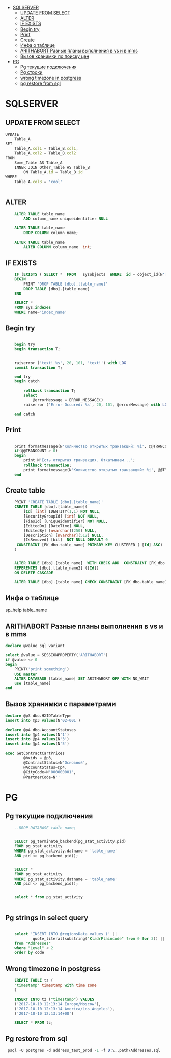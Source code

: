 
<!-- TOC -->

- [SQLSERVER](#sqlserver)
    - [UPDATE FROM SELECT](#update-from-select)
    - [ALTER](#alter)
    - [IF EXISTS](#if-exists)
    - [Begin try](#begin-try)
    - [Print](#print)
    - [Create](#create)
    - [Инфа о таблице](#инфа-о-таблице)
    - [ARITHABORT Разные планы выполнения в vs и в mms](#arithabort-разные-планы-выполнения-в-vs-и-в-mms)
    - [Вызов хранимки по поиску цен](#вызов-хранимки-по-поиску-цен)
- [PG](#pg)
    - [Pg текущие подключения](#pg-текущие-подключения)
    - [Pg строки](#pg-строки)
    - [wrong timezone in postgress](#wrong-timezone-in-postgress)
    - [pg restore from sql](#pg-restore-from-sql)

<!-- /TOC -->

# SQLSERVER

## UPDATE FROM SELECT


```js
UPDATE
    Table_A
SET
    Table_A.col1 = Table_B.col1,
    Table_A.col2 = Table_B.col2
FROM
    Some_Table AS Table_A
    INNER JOIN Other_Table AS Table_B
        ON Table_A.id = Table_B.id
WHERE
    Table_A.col3 = 'cool'
    
```

## ALTER

```sql
    ALTER TABLE table_name
	    ADD column_name uniqueidentifier NULL

    ALTER TABLE table_name
        DROP COLUMN column_name;
    
    ALTER TABLE table_name
        ALTER COLUMN column_name  int;
```

## IF EXISTS


```sql
	IF (EXISTS ( SELECT *  FROM   sysobjects  WHERE  id = object_id(N'[dbo].[table_name]')))
	BEGIN
		PRINT 'DROP TABLE [dbo].[table_name]'
		DROP TABLE [dbo].[table_name]
	END

    SELECT * 
    FROM sys.indexes 
    WHERE name='index_name' 

```

## Begin try

```sql

    begin try
    begin transaction T;


    raiserror ('text! %s', 20, 101, 'text!') with LOG
    commit transaction T;

    end try
    begin catch

        rollback transaction T;
        select
            @errorMessage = ERROR_MESSAGE()
        raiserror ('Error Occured: %s', 20, 101, @errorMessage) with LOG

    end catch

```

## Print
```sql

    print formatmessage(N'Количество открытых транзакций: %i', @@TRANCOUNT);
    if(@@TRANCOUNT > 0)
    begin
        print N'Есть открытая транзакция. Откатываем...';
        rollback transaction;
        print formatmessage(N'Количество открытых транзакций: %i', @@TRANCOUNT);
    end

```


## Create table

```sql
	PRINT 'CREATE TABLE [dbo].[table_name]'
	CREATE TABLE [dbo].[table_name](
		[Id] [int] IDENTITY(1,1) NOT NULL,
		[SecurityGroupId] [int] NOT NULL,
		[FiasId] [uniqueidentifier] NOT NULL,
		[EditedOn] [DateTime] NULL,
		[EditedBy] [nvarchar](250) NULL,
		[Description] [nvarchar](512) NULL,
		[IsRemoved] [bit]  NOT NULL DEFAULT 0
	 CONSTRAINT [PK_dbo.table_name] PRIMARY KEY CLUSTERED ( [Id] ASC)
	)


	ALTER TABLE [dbo].[table_name]  WITH CHECK ADD  CONSTRAINT [FK_dbo.table_name1_dbo.table_name2] FOREIGN KEY([SecurityGroupId])
	REFERENCES [dbo].[table_name2] ([Id])
	ON DELETE CASCADE

	ALTER TABLE [dbo].[table_name] CHECK CONSTRAINT [FK_dbo.table_name1_dbo.table_name2]

```


## Инфа о таблице
 sp_help table_name



## ARITHABORT Разные планы выполнения в vs и в mms

```sql
declare @value sql_variant

select @value = SESSIONPROPERTY('ARITHABORT') 
if @value <> 0 
begin 
	PRINT('print something')
	USE master 
	ALTER DATABASE [table_name] SET ARITHABORT OFF WITH NO_WAIT 
	use [table_name]
end
```

## Вызов хранимки c параметрами

```sql
declare @p3 dbo.HXIDTableType
insert into @p3 values(N'02-001')

declare @p4 dbo.AccountStatuses
insert into @p4 values(N'1')
insert into @p4 values(N'3')
insert into @p4 values(N'5')

exec GetContractCartPrices
		@hxids = @p3,
		@ContractStatus=N'Основной',
		@AccountStatus=@p4,
		@CityCode=N'000000001',
		@PartnerCode=N''

```

# PG

## Pg текущие подключения

```sql
    --DROP DATABASE table_name;


    SELECT pg_terminate_backend(pg_stat_activity.pid)
    FROM pg_stat_activity
    WHERE pg_stat_activity.datname = 'table_name'
    AND pid <> pg_backend_pid();


    SELECT *
    FROM pg_stat_activity
    WHERE pg_stat_activity.datname = 'table_name'
    AND pid <> pg_backend_pid();


    select * from pg_stat_activity 



```
## Pg strings in select query

```sql 

    select 'INSERT INTO @regionsData values (' || 
            quote_literal(substring("KladrPlaincode" from 0 for 3)) || ', ' ||  quote_literal("Id") || ');',  "Id", substring("KladrPlaincode" from 0 for 3) as code, "Officalname", "KladrPlaincode"
    from "Addresses" 
    where "Level" < 2 
    order by code
```

## Wrong timezone in postgress

```sql
    CREATE TABLE tz (
    "timestamp" timestamp with time zone
    )
    
    INSERT INTO tz ("timestamp") VALUES 
    ('2017-10-10 12:13:14 Europe/Moscow'), 
    ('2017-10-10 12:13:14 America/Los_Angeles'),
    ('2017-10-10 12:13:14+08')

    SELECT * FROM tz;
```

## Pg restore from sql

```s
 psql -U postgres -d address_test_prod -1 -f D:\..path\Addresses.sql
```